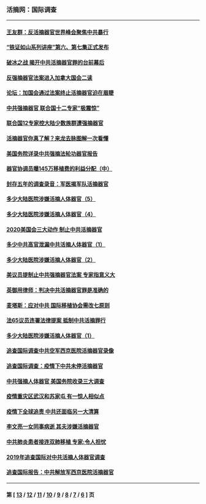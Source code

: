 ### 活摘网：国际调查
---
#### [王友群：反活摘器官世界峰会聚焦中共暴行](../../pages/nf5947/n13250738.md?11100430) 
#### [“铁证如山系列讲座”第六、第七集正式发布](../../pages/nf5947/n13106287.md?11100430) 
#### [破冰之战 揭开中共活摘器官罪的台前幕后](../../pages/nf5947/n13082457.md?11100430) 
#### [反强摘器官法案进入加拿大国会二读](../../pages/nf5947/n13033450.md?11100430) 
#### [论坛：加国会通过法案终止活摘器官迫在眉睫](../../pages/nf5947/n13029839.md?11100430) 
#### [中共强摘器官 联合国十二专家“极震惊”](../../pages/nf5947/n13024313.md?11100430) 
#### [联合国12专家控大陆少数族群遭强摘器官](../../pages/nf5947/n13023877.md?11100430) 
#### [活摘器官你真了解？来龙去脉图解一次看懂](../../pages/nf5947/n13013820.md?11100430) 
#### [美国务院详录中共强摘法轮功器官报告](../../pages/nf5947/n12944519.md?11100430) 
#### [器官协调员曝145万移植费的利益分配（中）](../../pages/nf5947/n12894547.md?11100430) 
#### [封存五年的调查录音：军医揭军队活摘器官](../../pages/nf5947/n12798692.md?11100430) 
#### [多少大陆医院涉嫌活摘人体器官（5）](../../pages/nf5947/n12768383.md?11100430) 
#### [多少大陆医院涉嫌活摘人体器官（4）](../../pages/nf5947/n12664434.md?11100430) 
#### [2020美国会三大动作 制止中共活摘器官](../../pages/nf5947/n12682004.md?11100430) 
#### [多少中共高官泄漏中共活摘人体器官（1）](../../pages/nf5947/n12671234.md?11100430) 
#### [多少大陆医院涉嫌活摘人体器官（2）](../../pages/nf5947/n12655589.md?11100430) 
#### [美议员提制止中共强摘器官法案 专家指意义大](../../pages/nf5947/n12630561.md?11100430) 
#### [英御用律师：判决中共活摘器官罪是准确的](../../pages/nf5947/n12580740.md?11100430) 
#### [麦塔斯：应对中共 国际移植协会需改七原则](../../pages/nf5947/n12514711.md?11100430) 
#### [法65议员连署法律提案 抵制中共活摘罪行](../../pages/nf5947/n12437047.md?11100430) 
#### [多少大陆医院涉嫌活摘人体器官（1）](../../pages/nf5947/n12414284.md?11100430) 
#### [追查国际调查中共空军西京医院活摘器官录像](../../pages/nf5947/n12348837.md?11100430) 
#### [追查国际调查：疫情下中共未停活摘器官](../../pages/nf5947/n12273415.md?11100430) 
#### [中共强摘人体器官 美国务院收录三大调查](../../pages/nf5947/n12181488.md?11100430) 
#### [疫情重灾区武汉和苏家屯 有一惊人相似点](../../pages/nf5947/n12150824.md?11100430) 
#### [疫情下全球追责 中共还面临另一大清算](../../pages/nf5947/n12070397.md?11100430) 
#### [李文亮一女同事病逝 其夫涉嫌活摘器官](../../pages/nf5947/n11957882.md?11100430) 
#### [中共肺炎患者接连双肺移植 专家:令人担忧](../../pages/nf5947/n11945516.md?11100430) 
#### [2019年追查国际对中共活摘人体器官调查](../../pages/nf5947/n11917733.md?11100430) 
#### [追查国际报告：中共解放军西京医院活摘器官](../../pages/nf5947/n11838359.md?11100430) 

---
#### 第 [ [13](./13.md?11100430) / [12](./12.md?11100430) / [11](./11.md?11100430) / [10](./10.md?11100430) / [9](./9.md?11100430) / [8](./8.md?11100430) / [7](./7.md?11100430) / [6](./6.md?11100430) ] 页
